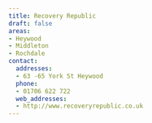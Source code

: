 ```yaml
---
title: Recovery Republic
draft: false
areas:
- Heywood
- Middleton
- Rochdale
contact:
  addresses:
  - 63 -65 York St Heywood
  phone:
  - 01706 622 722
  web_addresses:
  - http://www.recoveryrepublic.co.uk
---
```


